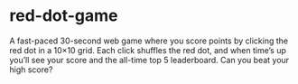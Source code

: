 # red-dot-game
A fast-paced 30-second web game where you score points by clicking the red dot in a 10×10 grid. Each click shuffles the red dot, and when time’s up you’ll see your score and the all-time top 5 leaderboard. Can you beat your high score?
